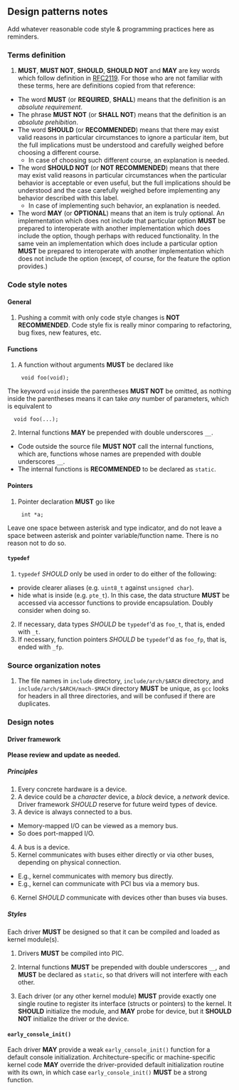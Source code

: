 Design patterns notes
------

Add whatever reasonable code style & programming practices here as reminders.

### Terms definition

1. **MUST**, **MUST NOT**, **SHOULD**, **SHOULD NOT** and **MAY** are key words
  which follow definition in [RFC2119](https://www.ietf.org/rfc/rfc2119.txt).
  For those who are not familiar with these terms, here are definitions copied
  from that reference:
  * The word **MUST** (or **REQUIRED**, **SHALL**) means that the definition
    is an *absolute requirement*.
  * The phrase **MUST NOT** (or **SHALL NOT**) means that the definition
    is an *absolute prehibition*.
  * The word **SHOULD** (or **RECOMMENDED**) means that there may exist
    valid reasons in particular circumstances to ignore a particular item, but
    the full implications must be understood and carefully weighed before
    choosing a different course.
    - In case of choosing such different course, an explanation is needed.
  * The word **SHOULD NOT** (or **NOT RECOMMENDED**) means that
    there may exist valid reasons in particular circumstances when the
    particular behavior is acceptable or even useful, but the full
    implications should be understood and the case carefully weighed
    before implementing any behavior described with this label.
    - In case of implementing such behavior, an explanation is needed.
  * The word **MAY** (or **OPTIONAL**) means that an item is truly optional.
    An implementation which does not include that particular option **MUST** be
    prepared to interoperate with another implementation which does
    include the option, though perhaps with reduced functionality. In the
    same vein an implementation which does include a particular option
    **MUST** be prepared to interoperate with another implementation which
    does not include the option (except, of course, for the feature the
    option provides.)

### Code style notes

#### General

1. Pushing a commit with only code style changes is **NOT RECOMMENDED**.  Code
  style fix is really minor comparing to refactoring, bug fixes, new features,
  etc.

#### Functions

1. A function without arguments **MUST** be declared like

        void foo(void);

  The keyword `void` inside the parentheses **MUST NOT** be omitted, as nothing
  inside the parentheses means it can take *any* number of parameters, which
  is equivalent to

      void foo(...);

2. Internal functions **MAY** be prepended with double underscores `__`.
  * Code outside the source file **MUST NOT** call the internal functions,
    which are, functions whose names are prepended with double underscores `__`.
  * The internal functions is **RECOMMENDED** to be declared as `static`.

#### Pointers

1. Pointer declaration **MUST** go like

        int *a;

  Leave one space between asterisk and type indicator, and do not leave
  a space between asterisk and pointer variable/function name.  There is no
  reason not to do so.

#### `typedef`

1. `typedef` *SHOULD* only be used in order to do either of the following:
  - provide clearer aliases (e.g. `uint8_t` against `unsigned char`).
  - hide what is inside (e.g. `pte_t`).  In this case, the data structure
    **MUST** be accessed via accessor functions to provide encapsulation.
    Doubly consider when doing so.
2. If necessary, data types *SHOULD* be `typedef`'d as `foo_t`, that is, ended
  with `_t`.
3. If necessary, function pointers *SHOULD* be `typedef`'d as `foo_fp`, that
  is, ended with `_fp`.

### Source organization notes

1. The file names in `include` directory, `include/arch/$ARCH` directory, and
  `include/arch/$ARCH/mach-$MACH` directory **MUST** be unique, as `gcc`
  looks for headers in all three directories, and will be confused if there
  are duplicates.

### Design notes

#### Driver framework

**Please review and update as needed.**

##### Principles

1. Every concrete hardware is a device.
2. A device could be a *character* device, a *block* device, a *network*
  device.  Driver framework *SHOULD* reserve for future weird types of
  device.
3. A device is always connected to a bus.
  * Memory-mapped I/O can be viewed as a memory bus.
  * So does port-mapped I/O.
4. A bus is a device.
5. Kernel communicates with buses either directly or via other buses,
  depending on physical connection.
  * E.g., kernel communicates with memory bus directly.
  * E.g., kernel can communicate with PCI bus via a memory bus.
6. Kernel *SHOULD* communicate with devices other than buses via buses.

##### Styles

Each driver **MUST** be designed so that it can be compiled and loaded as
kernel module(s).

1. Drivers **MUST** be compiled into PIC.

2. Internal functions **MUST** be prepended with double underscores `__`, and
   **MUST** be declared as `static`, so that drivers will not interfere with
   each other.

3. Each driver (or any other kernel module) **MUST** provide exactly one single
   routine to register its interface (structs or pointers) to the kernel. It
   **SHOULD** initialize the module, and **MAY** probe for device, but it
   **SHOULD NOT** initialize the driver or the device.

#### `early_console_init()`

Each driver **MAY** provide a weak `early_console_init()` function for a default
console initialization.  Architecture-specific or machine-specific kernel code
**MAY** override the driver-provided default initialization routine with its
own, in which case `early_console_init()` **MUST** be a strong function.

